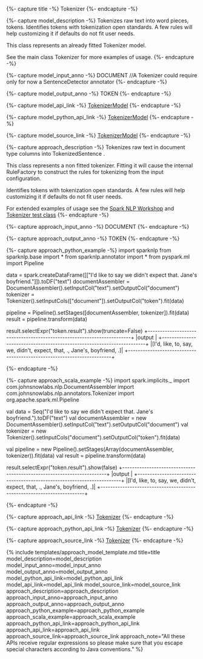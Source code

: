 {%- capture title -%}
Tokenizer
{%- endcapture -%}

{%- capture model_description -%}
Tokenizes raw text into word pieces, tokens. Identifies tokens with tokenization open standards. A few rules will help customizing it if defaults do not fit user needs.

This class represents an already fitted Tokenizer model.

See the main class Tokenizer for more examples of usage.
{%- endcapture -%}

{%- capture model_input_anno -%}
DOCUMENT //A Tokenizer could require only for now a SentenceDetector annotator
{%- endcapture -%}

{%- capture model_output_anno -%}
TOKEN
{%- endcapture -%}

{%- capture model_api_link -%}
[TokenizerModel](https://nlp.johnsnowlabs.com/api/com/johnsnowlabs/nlp/annotators/TokenizerModel)
{%- endcapture -%}

{%- capture model_python_api_link -%}
[TokenizerModel](/api/python/reference/autosummary/python/sparknlp/annotator/token/tokenizer/index.html#sparknlp.annotator.token.tokenizer.TokenizerModel)
{%- endcapture -%}

{%- capture model_source_link -%}
[TokenizerModel](https://github.com/JohnSnowLabs/spark-nlp/tree/master/src/main/scala/com/johnsnowlabs/nlp/annotators/TokenizerModel.scala)
{%- endcapture -%}

{%- capture approach_description -%}
Tokenizes raw text in document type columns into TokenizedSentence .

This class represents a non fitted tokenizer. Fitting it will cause the internal RuleFactory to construct the rules for tokenizing from the input configuration.

Identifies tokens with tokenization open standards. A few rules will help customizing it if defaults do not fit user needs.

For extended examples of usage see the
[Spark NLP Workshop](https://github.com/JohnSnowLabs/spark-nlp-workshop/blob/master/tutorials/Certification_Trainings/Public/2.Text_Preprocessing_with_SparkNLP_Annotators_Transformers.ipynb)
and [Tokenizer test class](https://github.com/JohnSnowLabs/spark-nlp/blob/master/src/test/scala/com/johnsnowlabs/nlp/annotators/TokenizerTestSpec.scala)
{%- endcapture -%}

{%- capture approach_input_anno -%}
DOCUMENT
{%- endcapture -%}

{%- capture approach_output_anno -%}
TOKEN
{%- endcapture -%}

{%- capture approach_python_example -%}
import sparknlp
from sparknlp.base import *
from sparknlp.annotator import *
from pyspark.ml import Pipeline

data = spark.createDataFrame([["I'd like to say we didn't expect that. Jane's boyfriend."]]).toDF("text")
documentAssembler = DocumentAssembler().setInputCol("text").setOutputCol("document")
tokenizer = Tokenizer().setInputCols(["document"]).setOutputCol("token").fit(data)

pipeline = Pipeline().setStages([documentAssembler, tokenizer]).fit(data)
result = pipeline.transform(data)

result.selectExpr("token.result").show(truncate=False)
+-----------------------------------------------------------------------+
|output                                                                 |
+-----------------------------------------------------------------------+
|[I'd, like, to, say, we, didn't, expect, that, ., Jane's, boyfriend, .]|
+-----------------------------------------------------------------------+

{%- endcapture -%}

{%- capture approach_scala_example -%}
import spark.implicits._
import com.johnsnowlabs.nlp.DocumentAssembler
import com.johnsnowlabs.nlp.annotators.Tokenizer
import org.apache.spark.ml.Pipeline

val data = Seq("I'd like to say we didn't expect that. Jane's boyfriend.").toDF("text")
val documentAssembler = new DocumentAssembler().setInputCol("text").setOutputCol("document")
val tokenizer = new Tokenizer().setInputCols("document").setOutputCol("token").fit(data)

val pipeline = new Pipeline().setStages(Array(documentAssembler, tokenizer)).fit(data)
val result = pipeline.transform(data)

result.selectExpr("token.result").show(false)
+-----------------------------------------------------------------------+
|output                                                                 |
+-----------------------------------------------------------------------+
|[I'd, like, to, say, we, didn't, expect, that, ., Jane's, boyfriend, .]|
+-----------------------------------------------------------------------+

{%- endcapture -%}

{%- capture approach_api_link -%}
[Tokenizer](https://nlp.johnsnowlabs.com/api/com/johnsnowlabs/nlp/annotators/Tokenizer)
{%- endcapture -%}

{%- capture approach_python_api_link -%}
[Tokenizer](/api/python/reference/autosummary/python/sparknlp/annotator/token/tokenizer/index.html#sparknlp.annotator.token.tokenizer.Tokenizer)
{%- endcapture -%}

{%- capture approach_source_link -%}
[Tokenizer](https://github.com/JohnSnowLabs/spark-nlp/tree/master/src/main/scala/com/johnsnowlabs/nlp/annotators/Tokenizer.scala)
{%- endcapture -%}


{% include templates/approach_model_template.md
title=title
model_description=model_description
model_input_anno=model_input_anno
model_output_anno=model_output_anno
model_python_api_link=model_python_api_link
model_api_link=model_api_link
model_source_link=model_source_link
approach_description=approach_description
approach_input_anno=approach_input_anno
approach_output_anno=approach_output_anno
approach_python_example=approach_python_example
approach_scala_example=approach_scala_example
approach_python_api_link=approach_python_api_link
approach_api_link=approach_api_link
approach_source_link=approach_source_link
approach_note="All these APIs receive regular expressions so please make sure that you escape special characters according to Java conventions."
%}
